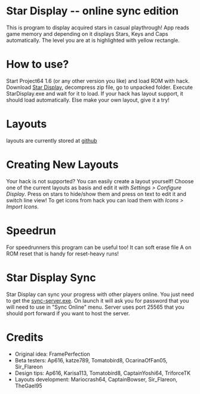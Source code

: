 # Star Display -- online sync edition
This is program to display acquired stars in casual playthrough! App reads game memory and depending on it displays Stars, Keys and 
Caps automatically. The level you are at is highlighted with yellow rectangle. 

# How to use?
Start Project64 1.6 (or any other version you like) and load ROM with hack. Download [Star Display](https://github.com/aglab2/SM64StarDisplay/releases/download/1.1/StarManager.exe), decompress zip file, go to unpacked folder. Execute StarDisplay.exe and wait for it to load. If your hack has layout support, it should load automatically. Else make your own layout, give it a try!

# Layouts
layouts are currently stored at [github](https://github.com/StarDisplayLayouts/layouts)

# Creating New Layouts
Your hack is not supported? You can easily create a layout yourself! Choose one of the current layouts as basis and edit it with _Settings > Configure Display_. Press on stars to hide/show them and press on text to edit it and switch line view! To get icons from hack you can load them with _Icons > Import Icons_.

# Speedrun
For speedrunners this program can be useful too! It can soft erase file A on ROM reset that is handy for reset-heavy runs!

# Star Display Sync
Star Display can sync your progress with other players online. You just need to get the [sync-server.exe](https://github.com/aglab2/SM64StarDisplay/blob/master/sync-server.exe?raw=true). On launch it will ask you for password that you will need to use in "Sync Online" menu. Server uses port 25565 that you should port forward if you want to host the server.

# Credits
 * Original idea: FramePerfection
 * Beta testers: Ap616, katze789, Tomatobird8, OcarinaOfFan05, Sir_Flareon
 * Design tips: Ap616, Karisa113, Tomatobird8, CaptainYoshi64, TriforceTK
 * Layouts development: Mariocrash64, CaptainBowser, Sir_Flareon, TheGael95
